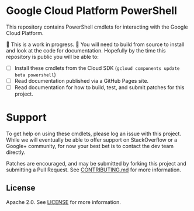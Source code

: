 # Google Cloud Platform PowerShell

This repository contains PowerShell cmdlets for interacting with the Google Cloud Platform.

:construction: This is a work in progress. :construction: You will need to build from source to install and look at the code for documentation. Hopefully by the time this repository is public you will be able to:

- [ ] Install these cmdlets from the Cloud SDK (`gcloud components update beta powershell`)
- [ ] Read documentation published via a GitHub Pages site.
- [ ] Read documentation for how to build, test, and submit patches for this project.

# Support

To get help on using these cmdlets, please log an issue with this project. While we will eventually be able to offer support on StackOverflow or a Google+ community, for now your best bet is to contact the dev team directly.

Patches are encouraged, and may be submitted by forking this project and submitting a Pull Request.
See [CONTRIBUTING.md](CONTRIBUTING.md) for more information.

## License

Apache 2.0. See [LICENSE](LICENSE) for more information.
